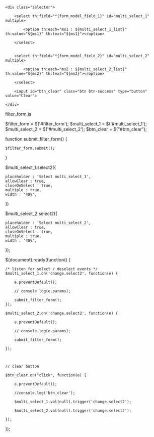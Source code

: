 

<form th:object="${form_model}" class="form" th:action="@{/end_point}" method="post" id="filter_form">

	<div class="selecter">

		<select th:field="*{form_model_field_1}" id="multi_select_1" multiple>
		
			<option th:each="ms1 : ${multi_select_1_list}" th:value="${ms1}" th:text="${ms1}"></option>

		</select> 
		
		
		<select th:field="*{form_model_field_2}" id="multi_select_2" multiple>
		
			<option th:each="ms2 : ${multi_select_2_list}" th:value="${ms2}" th:text="${ms2}"></option>
			
		</select> 
		
		<input id="btn_clear" class="btn btn-success" type="button" value="Clear">

	</div>

</form>





filter_form.js

$filter_form = $('#filter_form');
$multi_select_1 = $('#multi_select_1');
$multi_select_2 = $('#multi_select_2');
$btn_clear = $("#btn_clear");

function submit_filter_form() {

	$filter_form.submit();
}

$multi_select_1.select2({

	placeholder : 'Select multi_select_1',
	allowClear : true,
	closeOnSelect : true,
	multiple : true,
	width : '40%',
})

$multi_select_2.select2({

	placeholder : 'Select multi_select_2',
	allowClear : true,
	closeOnSelect : true,
	multiple : true,
	width : '40%',
});

$(document).ready(function() {

	/* listen for select / deselect events */
	$multi_select_1.on('change.select2', function(e) {

		e.preventDefault();

		// console.log(e.params);

		submit_filter_form();
	});

	$multi_select_2.on('change.select2', function(e) {

		e.preventDefault();

		// console.log(e.params);

		submit_filter_form();

	});
	
	

	// clear button
	
	$btn_clear.on("click", function(e) {

		e.preventDefault();

		//console.log('btn_clear');

		$multi_select_1.val(null).trigger('change.select2');

		$multi_select_2.val(null).trigger('change.select2');

	});
});
